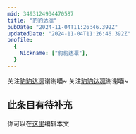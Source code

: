 ```yaml
---
mid: 3493124934470587
title: "豹豹达凛"
pubDate: "2024-11-04T11:26:46.392Z"
updatedDate: "2024-11-04T11:26:46.392Z"
profile:
  {
    Nickname: ["豹豹达凛"],
  }
---
```


关注[豹豹达凛](https://space.bilibili.com/3493124934470587)谢谢喵~ 关注[豹豹达凛](https://space.bilibili.com/3493124934470587)谢谢喵~

## 此条目有待补充
你可以在[这里](https://github.com/Yuhanawa/VTuber.ICU/edit/master/src/content/v/豹豹达凛/index.md)编辑本文
